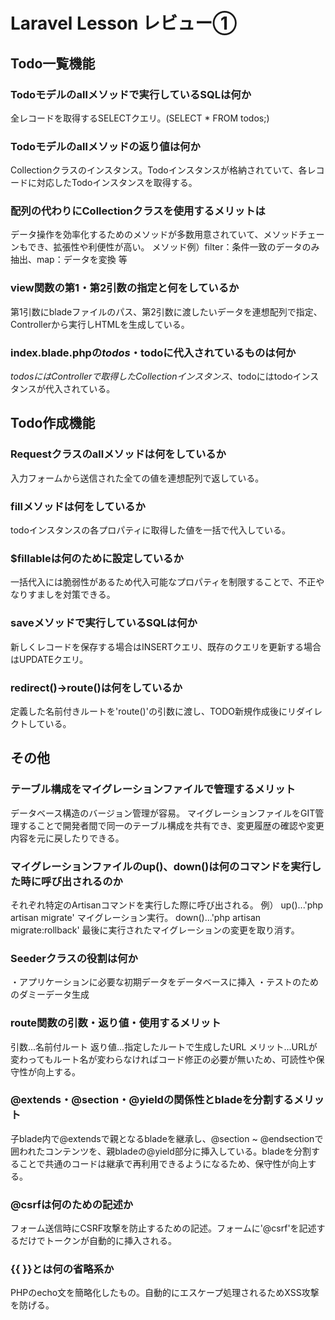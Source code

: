 # Laravel Lesson レビュー①

## Todo一覧機能

### Todoモデルのallメソッドで実行しているSQLは何か
全レコードを取得するSELECTクエリ。(SELECT * FROM todos;)

### Todoモデルのallメソッドの返り値は何か
Collectionクラスのインスタンス。Todoインスタンスが格納されていて、各レコードに対応したTodoインスタンスを取得する。

### 配列の代わりにCollectionクラスを使用するメリットは
データ操作を効率化するためのメソッドが多数用意されていて、メソッドチェーンもでき、拡張性や利便性が高い。
メソッド例）filter：条件一致のデータのみ抽出、map：データを変換 等

### view関数の第1・第2引数の指定と何をしているか
第1引数にbladeファイルのパス、第2引数に渡したいデータを連想配列で指定、Controllerから実行しHTMLを生成している。

### index.blade.phpの$todos・$todoに代入されているものは何か
$todosにはControllerで取得したCollectionインスタンス、$todoにはtodoインスタンスが代入されている。

## Todo作成機能

### Requestクラスのallメソッドは何をしているか
入力フォームから送信された全ての値を連想配列で返している。

### fillメソッドは何をしているか
todoインスタンスの各プロパティに取得した値を一括で代入している。

### $fillableは何のために設定しているか
一括代入には脆弱性があるため代入可能なプロパティを制限することで、不正やなりすましを対策できる。

### saveメソッドで実行しているSQLは何か
新しくレコードを保存する場合はINSERTクエリ、既存のクエリを更新する場合はUPDATEクエリ。

### redirect()->route()は何をしているか
定義した名前付きルートを'route()'の引数に渡し、TODO新規作成後にリダイレクトしている。

## その他

### テーブル構成をマイグレーションファイルで管理するメリット
データベース構造のバージョン管理が容易。
マイグレーションファイルをGIT管理することで開発者間で同一のテーブル構成を共有でき、変更履歴の確認や変更内容を元に戻したりできる。

### マイグレーションファイルのup()、down()は何のコマンドを実行した時に呼び出されるのか
それぞれ特定のArtisanコマンドを実行した際に呼び出される。
例）
up()...'php artisan migrate' マイグレーション実行。
down()...'php artisan migrate:rollback' 最後に実行されたマイグレーションの変更を取り消す。

### Seederクラスの役割は何か
・アプリケーションに必要な初期データをデータベースに挿入
・テストのためのダミーデータ生成

### route関数の引数・返り値・使用するメリット
引数...名前付ルート
返り値...指定したルートで生成したURL
メリット...URLが変わってもルート名が変わらなければコード修正の必要が無いため、可読性や保守性が向上する。

### @extends・@section・@yieldの関係性とbladeを分割するメリット
子blade内で@extendsで親となるbladeを継承し、@section ~ @endsectionで囲われたコンテンツを、親bladeの@yield部分に挿入している。bladeを分割することで共通のコードは継承で再利用できるようになるため、保守性が向上する。

### @csrfは何のための記述か
フォーム送信時にCSRF攻撃を防止するための記述。フォームに'@csrf'を記述するだけでトークンが自動的に挿入される。

### {{ }}とは何の省略系か
PHPのecho文を簡略化したもの。自動的にエスケープ処理されるためXSS攻撃を防げる。